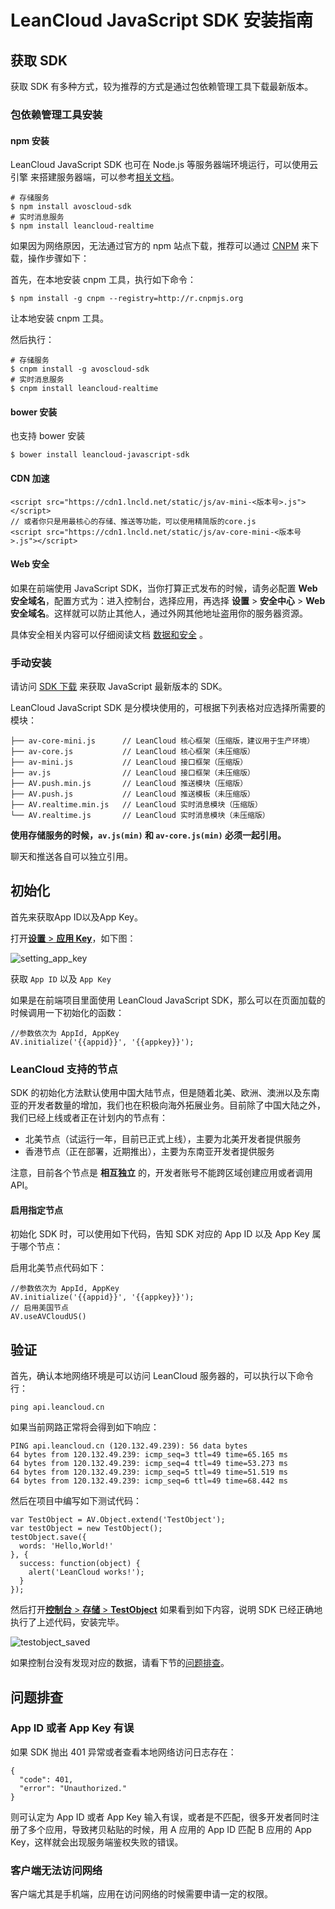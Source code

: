 


# LeanCloud JavaScript SDK 安装指南

## 获取 SDK
获取 SDK 有多种方式，较为推荐的方式是通过包依赖管理工具下载最新版本。

### 包依赖管理工具安装



#### npm 安装

LeanCloud JavaScript SDK 也可在 Node.js 等服务器端环境运行，可以使用云引擎 来搭建服务器端，可以参考[相关文档](https://leancloud.cn/docs/leanengine_guide-node.html)。

```
# 存储服务
$ npm install avoscloud-sdk
# 实时消息服务
$ npm install leancloud-realtime
```
如果因为网络原因，无法通过官方的 npm 站点下载，推荐可以通过 [CNPM](https://cnpmjs.org/) 来下载，操作步骤如下：

首先，在本地安装 cnpm 工具，执行如下命令：

```
$ npm install -g cnpm --registry=http://r.cnpmjs.org
```
让本地安装 cnpm 工具。

然后执行：

```
# 存储服务
$ cnpm install -g avoscloud-sdk 
# 实时消息服务
$ cnpm install leancloud-realtime
```

#### bower 安装

也支持 bower 安装

```
$ bower install leancloud-javascript-sdk
```

#### CDN 加速

```
<script src="https://cdn1.lncld.net/static/js/av-mini-<版本号>.js"></script>
// 或者你只是用最核心的存储、推送等功能，可以使用精简版的core.js
<script src="https://cdn1.lncld.net/static/js/av-core-mini-<版本号>.js"></script>
```

#### Web 安全

如果在前端使用 JavaScript SDK，当你打算正式发布的时候，请务必配置 **Web 安全域名**，配置方式为：进入控制台，选择应用，再选择 **设置** > **安全中心** > **Web 安全域名**。这样就可以防止其他人，通过外网其他地址盗用你的服务器资源。

具体安全相关内容可以仔细阅读文档 [数据和安全](data_security.html) 。


### 手动安装
请访问 [SDK 下载](sdk_down.html) 来获取 JavaScript 最新版本的 SDK。



LeanCloud JavaScript SDK 是分模块使用的，可根据下列表格对应选择所需要的模块：

```
├── av-core-mini.js      // LeanCloud 核心框架（压缩版，建议用于生产环境）
├── av-core.js           // LeanCloud 核心框架（未压缩版）
├── av-mini.js           // LeanCloud 接口框架（压缩版）
├── av.js                // LeanCloud 接口框架（未压缩版）
├── AV.push.min.js       // LeanCloud 推送模块（压缩版）
├── AV.push.js           // LeanCloud 推送模板（未压缩版）
├── AV.realtime.min.js   // LeanCloud 实时消息模块（压缩版）
└── AV.realtime.js       // LeanCloud 实时消息模块（未压缩版）
```
**使用存储服务的时候，`av.js(min)` 和 `av-core.js(min)`  必须一起引用。**

聊天和推送各自可以独立引用。




## 初始化
首先来获取App ID以及App Key。

打开[**设置** > **应用 Key**](https://leancloud.cn/app.html?appid={{appid}}#/key)，如下图：

![setting_app_key](images/setting_app_key.png)

获取 `App ID` 以及 `App Key`


如果是在前端项目里面使用 LeanCloud JavaScript SDK，那么可以在页面加载的时候调用一下初始化的函数：

```
//参数依次为 AppId, AppKey
AV.initialize('{{appid}}', '{{appkey}}');
```



### LeanCloud 支持的节点
SDK 的初始化方法默认使用中国大陆节点，但是随着北美、欧洲、澳洲以及东南亚的开发者数量的增加，我们也在积极向海外拓展业务。目前除了中国大陆之外，我们已经上线或者正在计划内的节点有：

* 北美节点（试运行一年，目前已正式上线），主要为北美开发者提供服务
* 香港节点（正在部署，近期推出），主要为东南亚开发者提供服务

注意，目前各个节点是 **相互独立** 的，开发者账号不能跨区域创建应用或者调用 API。

#### 启用指定节点
初始化 SDK 时，可以使用如下代码，告知 SDK 对应的 App ID 以及 App Key 属于哪个节点：

启用北美节点代码如下：


```
//参数依次为 AppId, AppKey
AV.initialize('{{appid}}', '{{appkey}}');
// 启用美国节点
AV.useAVCloudUS()
```


## 验证
首先，确认本地网络环境是可以访问 LeanCloud 服务器的，可以执行以下命令行：

```
ping api.leancloud.cn
```
如果当前网路正常将会得到如下响应：

```
PING api.leancloud.cn (120.132.49.239): 56 data bytes
64 bytes from 120.132.49.239: icmp_seq=3 ttl=49 time=65.165 ms
64 bytes from 120.132.49.239: icmp_seq=4 ttl=49 time=53.273 ms
64 bytes from 120.132.49.239: icmp_seq=5 ttl=49 time=51.519 ms
64 bytes from 120.132.49.239: icmp_seq=6 ttl=49 time=68.442 ms
```
然后在项目中编写如下测试代码：



```
var TestObject = AV.Object.extend('TestObject');
var testObject = new TestObject();
testObject.save({
  words: 'Hello,World!'
}, {
  success: function(object) {
    alert('LeanCloud works!');
  }
});
```


然后打开[**控制台** > **存储** > **TestObject**](https://leancloud.cn/data.html?appid={{appid}}#/TestObject)
如果看到如下内容，说明 SDK 已经正确地执行了上述代码，安装完毕。

![testobject_saved](images/testobject_saved.png)

如果控制台没有发现对应的数据，请看下节的[问题排查](#问题排查)。

## 问题排查

### App ID 或者 App Key 有误
如果 SDK 抛出 401 异常或者查看本地网络访问日志存在：

```
{
  "code": 401,
  "error": "Unauthorized."
}
```
则可认定为 App ID 或者 App Key 输入有误，或者是不匹配，很多开发者同时注册了多个应用，导致拷贝粘贴的时候，用 A 应用的 App ID 匹配 B 应用的 App Key，这样就会出现服务端鉴权失败的错误。

### 客户端无法访问网络
客户端尤其是手机端，应用在访问网络的时候需要申请一定的权限。




